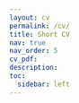 ```yaml
---
layout: cv
permalink: /cv/
title: Short CV
nav: true
nav_order: 5
cv_pdf:
description:
toc:
  sidebar: left
---
```

